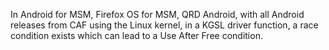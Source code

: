 In Android for MSM, Firefox OS for MSM, QRD Android, with all Android releases from CAF using the Linux kernel, in a KGSL driver function, a race condition exists which can lead to a Use After Free condition.